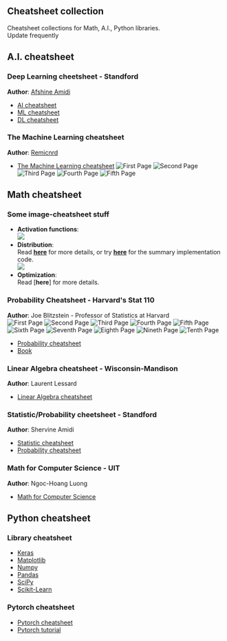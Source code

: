 ## Cheatsheet collection 
Cheatsheet collections for Math, A.I., Python libraries.   
Update frequently


## A.I. cheatsheet
### Deep Learning cheetsheet - Standford
**Author**: [Afshine Amidi](https://github.com/afshinea)  
+ [AI cheatsheet](https://github.com/quanghuy0497/cheatsheet-collection/blob/main/Standford-cheatsheet/super-cheatsheet-artificial-intelligence.pdf)
+ [ML cheatsheet](https://github.com/quanghuy0497/cheatsheet-collection/blob/main/Standford-cheatsheet/super-cheatsheet-machine-learning.pdf)
+ [DL cheatsheet](https://github.com/quanghuy0497/cheatsheet-collection/blob/main/Standford-cheatsheet/super-cheatsheet-deep-learning.pdf)

### The Machine Learning cheatsheet
**Author**: [Remicnrd](https://github.com/remicnrd/ml_cheatsheet)
+ [The Machine Learning cheatsheet](https://github.com/quanghuy0497/cheatsheet-collection/blob/main/Other-cheatsheet/Machine_Learning_Cheatsheet.pdf)
![First Page](https://imgur.com/iHD35fz.jpg)
![Second Page](https://imgur.com/1iutktN.jpg)
![Third Page](https://imgur.com/2Ryd5Wx.jpg)
![Fourth Page](https://imgur.com/Bvni7tu.jpg)
![Fifth Page](https://imgur.com/QJFEiIh.jpg)

## Math cheatsheet
### Some image-cheatsheet stuff
+ **Activation functions**:  
  ![](Images/activation_function.png)
+ **Distribution**:  
  Read [**here**](https://github.com/graykode/distribution-is-all-you-need) for more details, or try [**here**](https://github.com/quanghuy0497/Cheatsheet-collection/blob/main/cheatsheet-code/Distributions.ipynb) for the summary implementation code.  
  ![](Images/distribution.png)
+ **Optimization**:  
  Read [**here**] for more details.  

### Probability Cheatsheet - Harvard's Stat 110
**Author**: Joe Blitzstein - Professor of Statistics at Harvard  
![First Page](Probability-cheatsheet/probability_cheatsheet/probability_cheatsheet1024_1.jpg)
![Second Page](Probability-cheatsheet/probability_cheatsheet/probability_cheatsheet1024_2.jpg)
![Third Page](Probability-cheatsheet/probability_cheatsheet/probability_cheatsheet1024_3.jpg)
![Fourth Page](Probability-cheatsheet/probability_cheatsheet/probability_cheatsheet1024_4.jpg)
![Fifth Page](Probability-cheatsheet/probability_cheatsheet/probability_cheatsheet1024_5.jpg)
![Sixth Page](Probability-cheatsheet/probability_cheatsheet/probability_cheatsheet1024_6.jpg)
![Seventh Page](Probability-cheatsheet/probability_cheatsheet/probability_cheatsheet1024_7.jpg)
![Eighth Page](Probability-cheatsheet/probability_cheatsheet/probability_cheatsheet1024_8.jpg)
![Nineth Page](Probability-cheatsheet/probability_cheatsheet/probability_cheatsheet1024_9.jpg)
![Tenth Page](Probability-cheatsheet/probability_cheatsheet/probability_cheatsheet1024_10.jpg)  
+ [Probability cheatsheet](http://www.wzchen.com/probability-cheatsheet/)
+ [Book](https://drive.google.com/file/d/1VmkAAGOYCTORq1wxSQqy255qLJjTNvBI/view)

### Linear Algebra cheatsheet - Wisconsin-Mandison  
**Author**: Laurent Lessard  
+ [Linear Algebra cheatsheet](https://github.com/quanghuy0497/Cheatsheet-collection/blob/main/Wisconsin-Mandison-cheatsheet/Linear_Algebra_cheat_sheet.pdf)

### Statistic/Probability cheetsheet - Standford
**Author**: Shervine Amidi  
+ [Statistic cheatsheet](https://github.com/quanghuy0497/cheatsheet-collection/blob/main/Standford-cheatsheet/cheatsheet-statistics.pdf)
+ [Probability cheatsheet](https://github.com/quanghuy0497/cheatsheet-collection/blob/main/Standford-cheatsheet/cheatsheet-probability.pdf)

### Math for Computer Science - UIT
**Author**: Ngoc-Hoang Luong
+ [Math for Computer Science](https://github.com/quanghuy0497/Cheatsheet-collection/tree/main/Math-for-CS)
 
## Python cheatsheet
### Library cheatsheet
+ [Keras](https://github.com/quanghuy0497/Cheatsheet-collection/blob/main/Python-cheatsheet/Keras.pdf)
+ [Matplotlib](https://github.com/quanghuy0497/Cheatsheet-collection/blob/main/Python-cheatsheet/Matplotlib.pdf)
+ [Numpy](https://github.com/quanghuy0497/Cheatsheet-collection/blob/main/Python-cheatsheet/Numpy.pdf)
+ [Pandas](https://github.com/quanghuy0497/Cheatsheet-collection/blob/main/Python-cheatsheet/Pandas.pdf)
+ [SciPy](https://github.com/quanghuy0497/Cheatsheet-collection/blob/main/Python-cheatsheet/SciPy.pdf)
+ [Scikit-Learn](https://github.com/quanghuy0497/Cheatsheet-collection/blob/main/Python-cheatsheet/Scikit-Learn.pdf)

### Pytorch cheatsheet
+ [Pytorch cheatsheet](https://github.com/quanghuy0497/Cheatsheet-collection/blob/main/Pytorch-cheatsheet/cheatsheet_pytorch.pdf)
+ [Pytorch tutorial](https://github.com/quanghuy0497/Cheatsheet-collection/blob/main/Pytorch-cheatsheet/Pytorch_Tutorial.pdf)